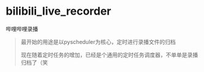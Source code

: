 # bilibili_live_recorder
哔哩哔哩录播
> 最开始的用途是以pyscheduler为核心，定时进行录播文件的归档
>
> 现在随着定时任务的增加，已经是个通用的定时任务调度器，不单单是录播归档了（笑
